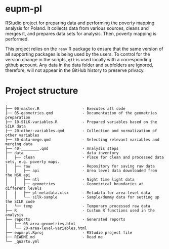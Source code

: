 
# eupm-pl

RStudio project for preparing data and performing the poverty mapping analysis 
for Poland. It collects data from various sources, cleans and merges it, and 
prepares data sets for analysis. Then, poverty mapping is performed.

This project relies on the `renv` R package to ensure that the same version of 
all supporting packages is being used by the users. To control for the version 
change in the scripts, `git` is used locally with a corresponding github account. 
Any data in the data folder and subfolders are ignored, therefore, will not 
appear in the GitHub history to preserve privacy.


# Project structure

```
.
├── 00-master.R                   - Executes all code
├── 05-geometries.qmd             - Documentation of the geometries preparation
├── 10-SILK-variables.R           - Prepared variables based on the SILK data
├── 20-other-variables.qmd        - Collection and normalization of other variables
├── 30-data-mege.qmd              - Selecting relevant variables and merging data
├── 40-________.qmd               - Analysis steps
├── data                          - data inventory
│   ├── clean                     - Place for clean and processed data sets, e.g. poverty maps.
│   ├── raw                       - Repository for saving raw data
│   │   ├── api                   - Area level data downloaded from the NSO api
│   │   ├── ntl                   - Night time light data
│   │   ├── geometries            - Geometrical boundaries at different levels
│   │   ├── pl-metadata.xlsx      - Metadata for area-level data
│   │   └── silk-sample           - Sample/dummy data for setting up the SILK code
│   └── temp                      - Temporary processed raw data
├── R                             - Custom R functions used in the analysis
├── reports                       - Generated reports
│   ├── 05-area-geometries.html
│   └── 20-area-level-variables.html
├── eupm-pl.Rproj                 - RStudio project file
├── README.md                     - Read me
└── _quarto.yml
```



